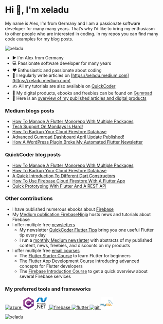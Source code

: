 # Hi 👋, I'm xeladu

My name is Alex, I’m from Germany and I am a passionate software developer for many many years. That’s why I’d like to bring my enthusiasm to other people who are interested in coding. In my repos you can find many code examples for my blog posts.

<p align="left"> <img src="https://komarev.com/ghpvc/?username=xeladu&label=Profile%20views&color=44ff00&style=plastic" alt="xeladu" /> </p>

- ▶  I'm Alex from Germany
- 💻 Passionate software developer for many years
- ❤  Enthusiastic and passionate about coding
- 📝 I regularly write articles on [https://xeladu.medium.com](https://xeladu.medium.com)
- ✍ All my tutorials are also available on [QuickCoder](https://quickcoder.org)
- 🏬 My digital products, ebooks and freebies can be found on [Gumroad](https://xeladu.gumroad.com)
- 📙 Here is an [overview of my published articles and digital products](https://xeladu.medium.com/%E2%84%B9-xeladus-info-point-find-quickly-what-you-need-bbe620e97d8c)

### Medium blogs posts
<!-- BLOG-POST-LIST:START -->
- [How To Manage A Flutter Monorepo With Multiple Packages](https://levelup.gitconnected.com/how-to-manage-a-flutter-monorepo-with-multiple-packages-2fadf0d8d134?source=rss-ae1e6291afc3------2)
- [Tech Support On Mondays Is Hard!](https://medium.com/the-shortform/tech-support-on-mondays-is-hard-9edd47fe8c29?source=rss-ae1e6291afc3------2)
- [How To Backup Your Cloud Firestore Database](https://medium.com/firebase-ninja/how-to-backup-your-cloud-firestore-database-f788ff014909?source=rss-ae1e6291afc3------2)
- [Advanced Gumroad Dashboard April Update Published!](https://xeladu.medium.com/advanced-gumroad-dashboard-april-update-published-0e928526aa4a?source=rss-ae1e6291afc3------2)
- [How A WordPress Plugin Broke My Automated Flutter Newsletter](https://levelup.gitconnected.com/how-a-wordpress-plugin-broke-my-automated-flutter-newsletter-c9a41abb5acb?source=rss-ae1e6291afc3------2)
<!-- BLOG-POST-LIST:END -->

### QuickCoder blog posts
<!-- QC-BLOG-POST-LIST:START -->
- [How To Manage A Flutter Monorepo With Multiple Packages](https://quickcoder.org/how-to-manage-a-flutter-monorepo-with-multiple-packages/?utm_source=rss&utm_medium=rss&utm_campaign=how-to-manage-a-flutter-monorepo-with-multiple-packages)
- [How To Backup Your Cloud Firestore Database](https://quickcoder.org/how-to-backup-your-cloud-firestore-database/?utm_source=rss&utm_medium=rss&utm_campaign=how-to-backup-your-cloud-firestore-database)
- [A Quick Introduction To Different Dart Constructors](https://quickcoder.org/a-quick-introduction-to-different-dart-constructors/?utm_source=rss&utm_medium=rss&utm_campaign=a-quick-introduction-to-different-dart-constructors)
- [How To Use Firebase Cloud Firestore With A Flutter App](https://quickcoder.org/firebase-firestore/?utm_source=rss&utm_medium=rss&utm_campaign=firebase-firestore)
- [Quick Prototyping With Flutter And A REST API](https://quickcoder.org/flutter-quick-prototyping/?utm_source=rss&utm_medium=rss&utm_campaign=flutter-quick-prototyping)
<!-- QC-BLOG-POST-LIST:END -->

### Other contributions

- I have published numerous ebooks about [Firebase](https://xeladu.gumroad.com/?tags=firebase)
- My [Medium publication FirebaseNinja](https://medium.com/firebase-ninja) hosts news and tutorials about Firebase
- I offer multiple free [newsletters](https://newsletters.quickcoder.org)
  - My newsletter [QuickCoder Flutter Tips](https://newsletters.quickcoder.org#flutter) bring you one useful Flutter tip every day
  - I run a [monthly Medium newsletter](https://newsletters.quickcoder.org#medium) with abstracts of my published content, news, freebies, and discounts on my products
- I offer multiple free [email courses](https://courses.quickcoder.org)
  - The [Flutter Starter Course](https://courses.quickcoder.org#flutterstarter) to learn Flutter for beginners
  - The [Flutter App Development Course](https://courses.quickcoder.org#flutterappdev) introducing advanced concepts for Flutter developers
  - The [Firebase Introduction Course](https://courses.quickcoder.org#firebaseintroduction) to get a quick overview about several Firebase services

### My preferred tools and frameworks
 <p>
  <a href="https://azure.microsoft.com/en-in/" target="_blank" rel="noreferrer"> <img src="https://www.vectorlogo.zone/logos/microsoft_azure/microsoft_azure-icon.svg" alt="azure" width="40" height="40"/> </a> 
  <a href="https://www.w3schools.com/cs/" target="_blank" rel="noreferrer"> <img src="https://raw.githubusercontent.com/devicons/devicon/master/icons/csharp/csharp-original.svg" alt="csharp" width="40" height="40"/> </a> 
  <a href="https://dotnet.microsoft.com/" target="_blank" rel="noreferrer"> <img src="https://raw.githubusercontent.com/devicons/devicon/master/icons/dot-net/dot-net-original-wordmark.svg" alt="dotnet" width="40" height="40"/> </a> 
  <a href="https://firebase.google.com/" target="_blank" rel="noreferrer"> <img src="https://www.vectorlogo.zone/logos/firebase/firebase-icon.svg" alt="firebase" width="40" height="40"/> </a> 
  <a href="https://flutter.dev" target="_blank" rel="noreferrer"> <img src="https://www.vectorlogo.zone/logos/flutterio/flutterio-icon.svg" alt="flutter" width="40" height="40"/> </a> 
  <a href="https://git-scm.com/" target="_blank" rel="noreferrer"> <img src="https://www.vectorlogo.zone/logos/git-scm/git-scm-icon.svg" alt="git" width="40" height="40"/> </a> 
  <a href="https://www.mysql.com/" target="_blank" rel="noreferrer"> <img src="https://raw.githubusercontent.com/devicons/devicon/master/icons/mysql/mysql-original-wordmark.svg" alt="mysql" width="40" height="40"/> </a> 
  </p>
  
  <p><img src="https://github-readme-stats.vercel.app/api/top-langs?username=xeladu&show_icons=true&theme=synthwave&locale=en&layout=compact" alt="xeladu" /></p>
